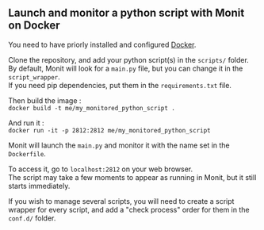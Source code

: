 ## Launch and monitor a python script with Monit on Docker

You need to have priorly installed and configured [Docker](https://www.docker.com/). 

Clone the repository, and add your python script(s) in the `scripts/` folder.  
By default, Monit will look for a `main.py` file, but you can change it in the `script_wrapper`.  
If you need pip dependencies, put them in the `requirements.txt` file.  

Then build the image :  
`docker build -t me/my_monitored_python_script .`

And run it :  
`docker run -it -p 2812:2812 me/my_monitored_python_script`

Monit will launch the `main.py` and monitor it with the name set in the `Dockerfile`.  
  
To access it, go to `localhost:2812` on your web browser.  
The script may take a few moments to appear as running in Monit, but it still starts immediately.  

If you wish to manage several scripts, you will need to create a script wrapper for every script, and add a "check process" order for them in the `conf.d/` folder.  

